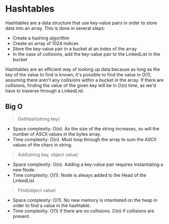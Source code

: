 # Hashtables

Hashtables are a data structure that use key-value pairs in order to store data into an array. This is done in several steps:

* Create a hashing algorithm
* Create an array of 1024 indices
* Store the key-value pair in a bucket at an index of the array
* In the case of collisions, add the key-value pair to the LinkedList in the bucket

Hashtables are an efficient way of looking up data because as long as the key of the value to find is known, it's possible to find the value in O(1), assuming there aren't any collisions within a bucket in the array. If there are collisions, finding the value of the given key will be in O(n) time, as we'd have to traverse through a LinkedList.

## Big O

> GetHash(string key)

* Space complexity: O(n). As the size of the string increases, so will the number of ASCII values in the bytes array.
* Time complexity: O(n). Must loop through the array to sum the ASCII values of the chars in string.

> Add(string key, object value)

* Space complexity: O(n). Adding a key-value pair requires instantiating a new Node.
* Time complexity: O(1). Node is always added to the Head of the LinkedList.

> FInd(object value)

* Space complexity: O(1). No new memory is intantiated on the heap in order to find a value in the hashtable.
* Time complexity: O(1) if there are no collisions. O(n) if collisions are present.